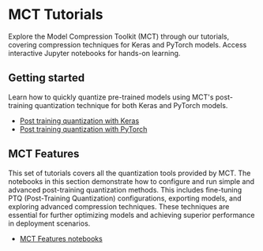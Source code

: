 # MCT Tutorials
Explore the Model Compression Toolkit (MCT) through our tutorials, 
covering compression techniques for Keras and PyTorch models. 
Access interactive Jupyter notebooks for hands-on learning.


## Getting started
Learn how to quickly quantize pre-trained models using MCT's post-training quantization technique for both Keras and PyTorch models.
- [Post training quantization with Keras](notebooks/imx500_notebooks/keras/example_keras_mobilenetv2_for_imx500.ipynb)
- [Post training quantization with PyTorch](notebooks/mct_features_notebooks/pytorch/example_pytorch_post_training_quantization.ipynb)

## MCT Features
This set of tutorials covers all the quantization tools provided by MCT. 
The notebooks in this section demonstrate how to configure and run simple and advanced post-training quantization methods.
This includes fine-tuning PTQ (Post-Training Quantization) configurations, exporting models,
and exploring advanced compression techniques. 
These techniques are essential for further optimizing models and achieving superior performance in deployment scenarios.
- [MCT Features notebooks](notebooks/mct_features_notebooks/README.md)